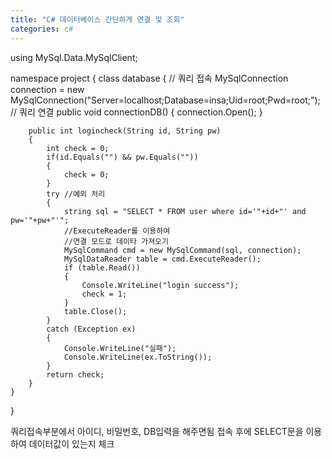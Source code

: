 ```yaml
---
title: "C# 데이터베이스 간단하게 연결 및 조회"
categories: c#
---
```


using MySql.Data.MySqlClient;

namespace project
{
    class database
    {
        // 쿼리 접속
        MySqlConnection connection = new MySqlConnection("Server=localhost;Database=insa;Uid=root;Pwd=root;");
        // 쿼리 연결
        public void connectionDB()
        {
            connection.Open();
        }
        
        public int logincheck(String id, String pw)
        {
            int check = 0;
            if(id.Equals("") && pw.Equals(""))
            {
                check = 0;
            }
            try //예외 처리
            {
                string sql = "SELECT * FROM user where id='"+id+"' and pw='"+pw+"'";
                //ExecuteReader를 이용하여
                //연결 모드로 데이타 가져오기
                MySqlCommand cmd = new MySqlCommand(sql, connection);
                MySqlDataReader table = cmd.ExecuteReader();
                if (table.Read())
                {
                    Console.WriteLine("login success");
                    check = 1;
                }
                table.Close();
            }
            catch (Exception ex)
            {
                Console.WriteLine("실패");
                Console.WriteLine(ex.ToString());
            }
            return check;
        }
    }
}


쿼리접속부분에서 아이디, 비밀번호, DB입력을 해주면됨
접속 후에 SELECT문을 이용하여 데이터값이 있는지 체크


[jekyll-docs]: https://jekyllrb.com/docs/home
[jekyll-gh]:   https://github.com/jekyll/jekyll
[jekyll-talk]: https://talk.jekyllrb.com/
